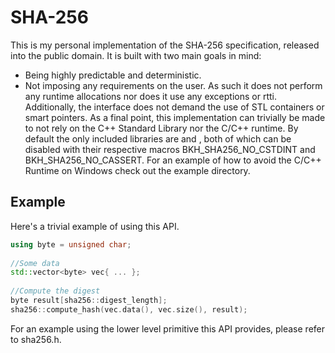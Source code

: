 # SHA-256

This is my personal implementation of the SHA-256 specification, released into the public domain. It is built with two main goals in mind:
 * Being highly predictable and deterministic.
 * Not imposing any requirements on the user.
As such it does not perform any runtime allocations nor does it use any exceptions or rtti. Additionally, the interface does not demand the use of STL containers or smart pointers. As a final point, this implementation can trivially be made to not rely on the C++ Standard Library nor the C/C++ runtime. By default the only included libraries are <cstdint> and <cassert>, both of which can be disabled with their respective macros BKH_SHA256_NO_CSTDINT and BKH_SHA256_NO_CASSERT. For an example of how to avoid the C/C++ Runtime on Windows check out the example directory.

## Example

Here's a trivial example of using this API.
```cpp
using byte = unsigned char;
  
//Some data
std::vector<byte> vec{ ... };
  
//Compute the digest
byte result[sha256::digest_length];
sha256::compute_hash(vec.data(), vec.size(), result);
```

For an example using the lower level primitive this API provides, please refer to sha256.h.
